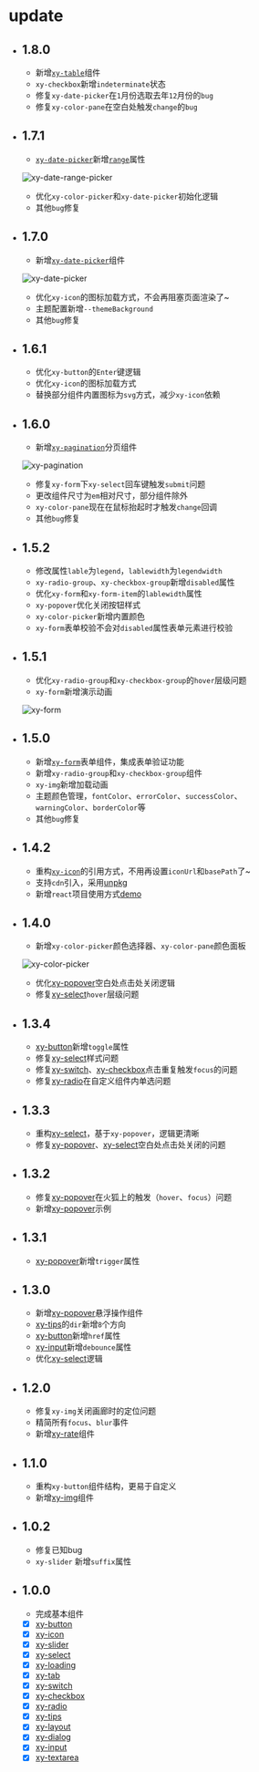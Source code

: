 # update
* ## 1.8.0
    * 新增[`xy-table`](./docs/xy-table.md)组件
    * `xy-checkbox`新增`indeterminate`状态
    * 修复`xy-date-picker`在`1`月份选取去年`12`月份的`bug`
    * 修复`xy-color-pane`在空白处触发`change`的`bug`
* ## 1.7.1
    * [`xy-date-picker`](xy-date-picke.md)新增[`range`](xy-date-picke.md?id=范围选择range)属性

    ![xy-date-range-picker](../screenshot/xy-date-range-picker.png)

    * 优化`xy-color-picker`和`xy-date-picker`初始化逻辑
    * 其他`bug`修复
* ## 1.7.0
    * 新增[`xy-date-picker`](xy-date-picke.md)组件

    ![xy-date-picker](../screenshot/xy-date-picker.png)

    * 优化`xy-icon`的图标加载方式，不会再阻塞页面渲染了~
    * 主题配置新增`--themeBackground`
    * 其他`bug`修复
* ## 1.6.1
    * 优化`xy-button`的`Enter`键逻辑
    * 优化`xy-icon`的图标加载方式
    * 替换部分组件内置图标为`svg`方式，减少`xy-icon`依赖
* ## 1.6.0
    * 新增[`xy-pagination`](xy-pagination.md)分页组件

    ![xy-pagination](../screenshot/xy-pagination.png)

    * 修复`xy-form`下`xy-select`回车键触发`submit`问题
    * 更改组件尺寸为`em`相对尺寸，部分组件除外
    * `xy-color-pane`现在在鼠标抬起时才触发`change`回调
    * 其他`bug`修复
* ## 1.5.2
    * 修改属性`lable`为`legend`，`lablewidth`为`legendwidth`
    * `xy-radio-group`、`xy-checkbox-group`新增`disabled`属性
    * 优化`xy-form`和`xy-form-item`的`lablewidth`属性
    * `xy-popover`优化关闭按钮样式
    * `xy-color-picker`新增内置颜色
    * `xy-form`表单校验不会对`disabled`属性表单元素进行校验
* ## 1.5.1
    * 优化`xy-radio-group`和`xy-checkbox-group`的`hover`层级问题
    * `xy-form`新增演示动画

    ![xy-form](../screenshot/xy-form.png)
    
* ## 1.5.0
    * 新增[`xy-form`](xy-form.md)表单组件，集成表单验证功能
    * 新增`xy-radio-group`和`xy-checkbox-group`组件
    * `xy-img`新增加载动画
    * 主题颜色管理，`fontColor`、`errorColor`、`successColor`、`warningColor`、`borderColor`等
    * 其他`bug`修复
* ## 1.4.2
    * 重构[`xy-icon`](xy-icon.md)的引用方式，不用再设置`iconUrl`和`basePath`了~
    * 支持`cdn`引入，采用[unpkg](https://unpkg.com/)
    * 新增`react`项目使用方式[demo](https://codepen.io/xboxyan/pen/mNKWaN)
* ## 1.4.0
    * 新增`xy-color-picker`颜色选择器、`xy-color-pane`颜色面板

    ![xy-color-picker](../screenshot/color-picker.png)

    * 优化[xy-popover](xy-popover.md)空白处点击处关闭逻辑
    * 修复[xy-select](xy-select.md)`hover`层级问题
* ## 1.3.4
    * [xy-button](xy-button.md?id=状态切换toggle)新增`toggle`属性
    * 修复[xy-select](xy-select.md)样式问题
    * 修复[xy-switch](xy-switch.md)、[xy-checkbox](xy-checkbox.md)点击重复触发`focus`的问题
    * 修复[xy-radio](xy-radio.md)在自定义组件内单选问题
* ## 1.3.3
    * 重构[xy-select](xy-select.md)，基于`xy-popover`，逻辑更清晰
    * 修复[xy-popover](xy-popover.md)、[xy-select](xy-select.md)空白处点击处关闭的问题
* ## 1.3.2
    * 修复[xy-popover](xy-popover.md?id=触发trigger)在火狐上的触发（`hover`、`focus`）问题
    * 新增[xy-popover](xy-popover.md?id=示例)示例
* ## 1.3.1
    * [xy-popover](xy-popover.md?id=触发trigger)新增`trigger`属性
* ## 1.3.0
    * 新增[xy-popover](xy-popover.md)悬浮操作组件
    * [xy-tips](xy-tips.md?id=方向dir)的`dir`新增`8`个方向
    * [xy-button](xy-button.md?id=链接href)新增`href`属性
    * [xy-input](xy-input.md?id=oninput)新增`debounce`属性
    * 优化[xy-select](xy-select.md)逻辑
* ## 1.2.0
    * 修复`xy-img`关闭画廊时的定位问题
    * 精简所有`focus`、`blur`事件
    * 新增[xy-rate](xy-rate.md)组件
* ## 1.1.0
    * 重构`xy-button`组件结构，更易于自定义
    * 新增[xy-img](xy-img.md)组件
* ## 1.0.2
    * 修复已知bug
    * `xy-slider` 新增`suffix`属性
* ## 1.0.0
    * 完成基本组件
    - [x] [xy-button](xy-button.md)
    - [x] [xy-icon](xy-icon.md)
    - [x] [xy-slider](xy-slider.md)
    - [x] [xy-select](xy-select.md)
    - [x] [xy-loading](xy-loading.md)
    - [x] [xy-tab](xy-tab.md)
    - [x] [xy-switch](xy-switch.md)
    - [x] [xy-checkbox](xy-checkbox.md)
    - [x] [xy-radio](xy-radio.md)
    - [x] [xy-tips](xy-tips.md)
    - [x] [xy-layout](xy-layout.md)
    - [x] [xy-dialog](xy-dialog.md)
    - [x] [xy-input](xy-input.md)
    - [x] [xy-textarea](xy-textarea.md)